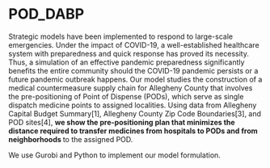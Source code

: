 # POD_DABP
Strategic models have been implemented to respond to large-scale emergencies. Under the impact of COVID-19, a well-established healthcare system with preparedness and quick response has proved its necessity. Thus, a simulation of an effective pandemic preparedness significantly benefits the entire community should the COVID-19 pandemic persists or a future pandemic outbreak happens. Our model studies the construction of a medical countermeasure supply chain for Allegheny County that involves the pre-positioning of Point of Dispense (PODs), which serve as single dispatch medicine points to assigned localities. Using data from Allegheny Capital Budget Summary[1], Allegheny County Zip Code Boundaries[3], and POD sites[4], <b>we show the pre-positioning plan that minimizes the distance required to transfer medicines from hospitals to PODs and from neighborhoods </b> to the assigned POD.

We use Gurobi and Python to implement our model formulation.
